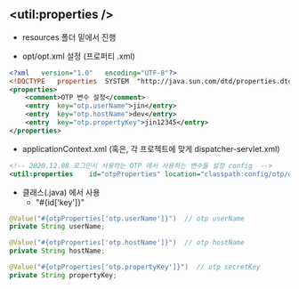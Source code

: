 ## <util:properties />

* resources 폴더 밑에서 진행

* opt/opt.xml  설정 (프로퍼티 .xml)
```xml
<?xml	version="1.0"	encoding="UTF-8"?>
<!DOCTYPE	properties	SYSTEM	"http://java.sun.com/dtd/properties.dtd">
<properties>
    <comment>OTP 변수	설정</comment>
    <entry	key="otp.userName">jin</entry>
    <entry	key="otp.hostName">dev</entry>
    <entry	key="otp.propertyKey">jin12345</entry>
</properties>
```


* applicationContext.xml (혹은, 각 프로젝트에 맞게 dispatcher-servlet.xml)
```xml
<!-- 2020.12.08 로그인시 사용하는 OTP 에서 사용하는 변수들 설정 config  -->
<util:properties	id="otpProperties" location="classpath:config/otp/otp.xml" />
```

* 클래스(.java) 에서 사용
  * "#{id['key']}"
```java
@Value("#{otpProperties['otp.userName']}")  // otp userName
private String userName;

@Value("#{otpProperties['otp.hostName']}")  // otp hostName
private String hostName;

@Value("#{otpProperties['otp.propertyKey']}")  // otp secretKey
private String propertyKey;

```
